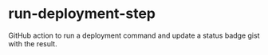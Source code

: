 # run-deployment-step
GitHub action to run a deployment command and update a status badge gist with the result.
